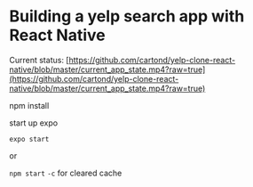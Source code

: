 # Building a yelp search app with React Native

Current status: [https://github.com/cartond/yelp-clone-react-native/blob/master/current_app_state.mp4?raw=true](https://github.com/cartond/yelp-clone-react-native/blob/master/current_app_state.mp4?raw=true)


npm install

start up expo

`expo start`

or

`npm start` `-c` for cleared cache
